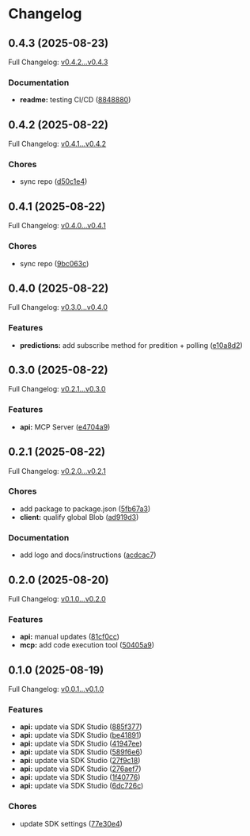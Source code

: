 # Changelog

## 0.4.3 (2025-08-23)

Full Changelog: [v0.4.2...v0.4.3](https://github.com/fashn-AI/fashn-typescript-sdk/compare/v0.4.2...v0.4.3)

### Documentation

* **readme:** testing CI/CD ([8848880](https://github.com/fashn-AI/fashn-typescript-sdk/commit/8848880530436aa184dc694e383f0d14327699c0))

## 0.4.2 (2025-08-22)

Full Changelog: [v0.4.1...v0.4.2](https://github.com/fashn-AI/fashn-typescript-sdk/compare/v0.4.1...v0.4.2)

### Chores

* sync repo ([d50c1e4](https://github.com/fashn-AI/fashn-typescript-sdk/commit/d50c1e48852137d1140088c5ea3c72ac8c8121ad))

## 0.4.1 (2025-08-22)

Full Changelog: [v0.4.0...v0.4.1](https://github.com/fashn-AI/fashn-typescript-sdk/compare/v0.4.0...v0.4.1)

### Chores

* sync repo ([9bc063c](https://github.com/fashn-AI/fashn-typescript-sdk/commit/9bc063c4fd3996b872741b4dbe8cca011a8f1582))

## 0.4.0 (2025-08-22)

Full Changelog: [v0.3.0...v0.4.0](https://github.com/fashn-AI/fashn-typescript-sdk/compare/v0.3.0...v0.4.0)

### Features

* **predictions:** add subscribe method for predition + polling ([e10a8d2](https://github.com/fashn-AI/fashn-typescript-sdk/commit/e10a8d261e7913172d541dd50f7da10d4c4aed87))

## 0.3.0 (2025-08-22)

Full Changelog: [v0.2.1...v0.3.0](https://github.com/fashn-AI/fashn-typescript-sdk/compare/v0.2.1...v0.3.0)

### Features

* **api:** MCP Server ([e4704a9](https://github.com/fashn-AI/fashn-typescript-sdk/commit/e4704a9dcdaec07b53ecf8f4cc7e96a69cfef8b9))

## 0.2.1 (2025-08-22)

Full Changelog: [v0.2.0...v0.2.1](https://github.com/fashn-AI/fashn-typescript-sdk/compare/v0.2.0...v0.2.1)

### Chores

* add package to package.json ([5fb67a3](https://github.com/fashn-AI/fashn-typescript-sdk/commit/5fb67a3b2b1377e45825dcf6099bb76f82910350))
* **client:** qualify global Blob ([ad919d3](https://github.com/fashn-AI/fashn-typescript-sdk/commit/ad919d3086be01578cb5da6283da4e3b68e7108e))


### Documentation

* add logo and docs/instructions ([acdcac7](https://github.com/fashn-AI/fashn-typescript-sdk/commit/acdcac7ef00ce7d804bc241025240ae0e494e846))

## 0.2.0 (2025-08-20)

Full Changelog: [v0.1.0...v0.2.0](https://github.com/fashn-AI/fashn-typescript-sdk/compare/v0.1.0...v0.2.0)

### Features

* **api:** manual updates ([81cf0cc](https://github.com/fashn-AI/fashn-typescript-sdk/commit/81cf0ccd6c73ca523d5cc849634ff8a7b7d824b2))
* **mcp:** add code execution tool ([50405a9](https://github.com/fashn-AI/fashn-typescript-sdk/commit/50405a99c323cd0c69480fa8f2b542bb82b0c4fd))

## 0.1.0 (2025-08-19)

Full Changelog: [v0.0.1...v0.1.0](https://github.com/fashn-AI/fashn-typescript-sdk/compare/v0.0.1...v0.1.0)

### Features

* **api:** update via SDK Studio ([885f377](https://github.com/fashn-AI/fashn-typescript-sdk/commit/885f37795e78de9e9aae39cea4b3b2a20d37543e))
* **api:** update via SDK Studio ([be41891](https://github.com/fashn-AI/fashn-typescript-sdk/commit/be418916eea312c74cba811a4726744a9e06f437))
* **api:** update via SDK Studio ([41947ee](https://github.com/fashn-AI/fashn-typescript-sdk/commit/41947eef72db0efe02e00524146f10ad1b1e7598))
* **api:** update via SDK Studio ([589f6e6](https://github.com/fashn-AI/fashn-typescript-sdk/commit/589f6e640e682e05f75ea6eae4f2022b6e088a32))
* **api:** update via SDK Studio ([27f9c18](https://github.com/fashn-AI/fashn-typescript-sdk/commit/27f9c18e1489639754690c4ed7c35d7fbf15fe51))
* **api:** update via SDK Studio ([276aef7](https://github.com/fashn-AI/fashn-typescript-sdk/commit/276aef74b1408e607a8eadb802eec282bf9c0554))
* **api:** update via SDK Studio ([1f40776](https://github.com/fashn-AI/fashn-typescript-sdk/commit/1f407764d51a26b63e0f5fa4aed08a611203a8e3))
* **api:** update via SDK Studio ([6dc726c](https://github.com/fashn-AI/fashn-typescript-sdk/commit/6dc726cb1daba6cddc98e58a1a865a91d63041ef))


### Chores

* update SDK settings ([77e30e4](https://github.com/fashn-AI/fashn-typescript-sdk/commit/77e30e41f320f9fe2f82e18a2800ccc083b62afc))
